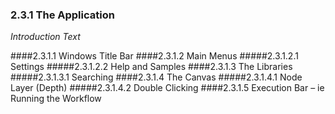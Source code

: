 ### 2.3.1 The Application

_Introduction Text_

####2.3.1.1	Windows Title Bar
####2.3.1.2	Main Menus
#####2.3.1.2.1	Settings
#####2.3.1.2.2	Help and Samples
####2.3.1.3	The Libraries
#####2.3.1.3.1	Searching
####2.3.1.4	The Canvas
#####2.3.1.4.1	Node Layer (Depth)
#####2.3.1.4.2	Double Clicking
####2.3.1.5	Execution Bar – ie Running the Workflow
